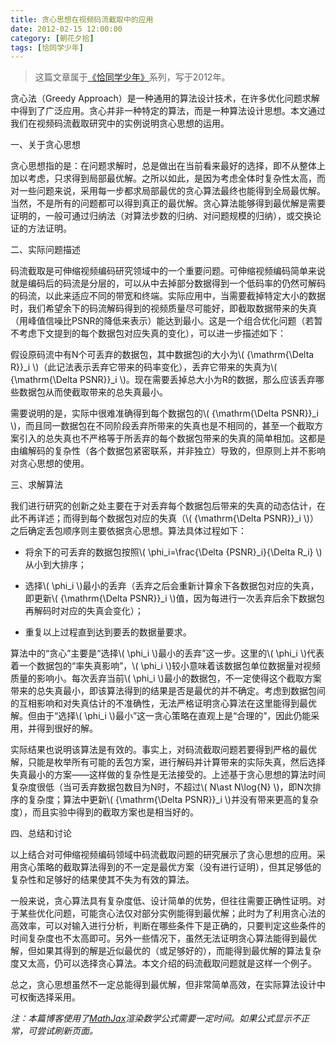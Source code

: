 ```yaml
---
title: 贪心思想在视频码流截取中的应用
date: 2012-02-15 12:00:00
category: [朝花夕拾]
tags: [恰同学少年]
---
```


<script type="text/javascript"
    src="http://cdn.mathjax.org/mathjax/latest/MathJax.js?config=TeX-AMS-MML_HTMLorMML">
</script>

> 这篇文章属于[《恰同学少年》](/posts/being-a-young-student)系列，写于2012年。

<!--more-->

贪心法（Greedy Approach）是一种通用的算法设计技术，在许多优化问题求解中得到了广泛应用。贪心并非一种特定的算法，而是一种算法设计思想。本文通过我们在视频码流截取研究中的实例说明贪心思想的运用。

一、关于贪心思想

贪心思想指的是：在问题求解时，总是做出在当前看来最好的选择，即不从整体上加以考虑，只求得到局部最优解。之所以如此，是因为考虑全体时复杂性太高，而对一些问题来说，采用每一步都求局部最优的贪心算法最终也能得到全局最优解。当然，不是所有的问题都可以得到真正的最优解。贪心算法能够得到最优解是需要证明的，一般可通过归纳法（对算法步数的归纳、对问题规模的归纳），或交换论证的方法证明。

二、实际问题描述

码流截取是可伸缩视频编码研究领域中的一个重要问题。可伸缩视频编码简单来说就是编码后的码流是分层的，可以从中去掉部分数据得到一个低码率的仍然可解码的码流，以此来适应不同的带宽和终端。实际应用中，当需要截掉特定大小的数据时，我们希望余下的码流解码得到的视频质量尽可能好，即截取数据带来的失真（用峰值信噪比PSNR的降低来表示）能达到最小。这是一个组合优化问题（若暂不考虑下文提到的每个数据包对应失真的变化），可以进一步描述如下：

假设原码流中有N个可丢弃的数据包，其中数据包i的大小为\\( {\mathrm{\Delta R}}_i \\)（此记法表示丢弃它带来的码率变化），丢弃它带来的失真为\\( {\mathrm{\Delta PSNR}}_i \\)。现在需要丢掉总大小为R的数据，那么应该丢弃哪些数据包从而使截取带来的总失真最小。

需要说明的是，实际中很难准确得到每个数据包的\\( {\mathrm{\Delta PSNR}}_i \\)，而且同一数据包在不同阶段丢弃所带来的失真也是不相同的，甚至一个截取方案引入的总失真也不严格等于所丢弃的每个数据包带来的失真的简单相加。这都是由编解码的复杂性（各个数据包紧密联系，并非独立）导致的，但原则上并不影响对贪心思想的使用。

三、求解算法

我们进行研究的创新之处主要在于对丢弃每个数据包后带来的失真的动态估计，在此不再详述；而得到每个数据包对应的失真（\\( {\mathrm{\Delta PSNR}}_i \\)）之后确定丢包顺序则主要依据贪心思想。算法具体过程如下：

* 将余下的可丢弃的数据包按照\\( \phi_i=\frac{\Delta {PSNR}_i}{\Delta R_i} \\)从小到大排序；

* 选择\\( \phi_i \\)最小的丢弃（丢弃之后会重新计算余下各数据包对应的失真，即更新\\( {\mathrm{\Delta PSNR}}_i \\)值，因为每进行一次丢弃后余下数据包再解码时对应的失真会变化）；

* 重复以上过程直到达到要丢的数据量要求。

算法中的“贪心”主要是“选择\\( \phi_i \\)最小的丢弃”这一步。这里的\\( \phi_i \\)代表着一个数据包的“率失真影响”，\\( \phi_i \\)较小意味着该数据包单位数据量对视频质量的影响小。每次丢弃当前\\( \phi_i \\)最小的数据包，不一定使得这个截取方案带来的总失真最小，即该算法得到的结果是否是最优的并不确定。考虑到数据包间的互相影响和对失真估计的不准确性，无法严格证明贪心算法在这里能得到最优解。但由于“选择\\( \phi_i  \\)最小”这一贪心策略在直观上是“合理的”，因此仍能采用，并得到很好的解。

实际结果也说明该算法是有效的。事实上，对码流截取问题若要得到严格的最优解，只能是枚举所有可能的丢包方案，进行解码并计算带来的实际失真，然后选择失真最小的方案——这样做的复杂性是无法接受的。上述基于贪心思想的算法时间复杂度很低（当可丢弃数据包数目为N时，不超过\\( N\ast N\log{N} \\)，即N次排序的复杂度；算法中更新\\( {\mathrm{\Delta PSNR}}_i \\)并没有带来更高的复杂度），而且实验中得到的截取方案也是相当好的。

四、总结和讨论

以上结合对可伸缩视频编码领域中码流截取问题的研究展示了贪心思想的应用。采用贪心策略的截取算法得到的不一定是最优方案（没有进行证明），但其足够低的复杂性和足够好的结果使其不失为有效的算法。

一般来说，贪心算法具有复杂度低、设计简单的优势，但往往需要正确性证明。对于某些优化问题，可能贪心法仅对部分实例能得到最优解；此时为了利用贪心法的高效率，可以对输入进行分析，判断在哪些条件下是正确的，只要判定这些条件的时间复杂度也不太高即可。另外一些情况下，虽然无法证明贪心算法能得到最优解，但如果其得到的解是近似最优的（或足够好的），而能得到最优解的算法复杂度又太高，仍可以选择贪心算法。本文介绍的码流截取问题就是这样一个例子。

总之，贪心思想虽然不一定总能得到最优解，但非常简单高效，在实际算法设计中可权衡选择采用。


*注：本篇博客使用了[MathJax](http://www.mathjax.org)渲染数学公式需要一定时间。如果公式显示不正常，可尝试刷新页面。*
